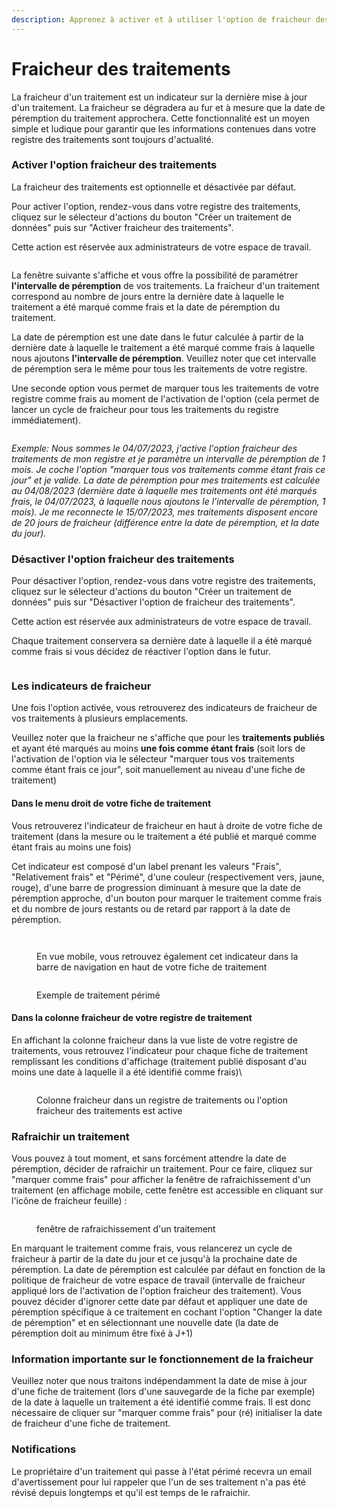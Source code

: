 ```yaml
---
description: Apprenez à activer et à utiliser l'option de fraicheur des traitements
---
```


# Fraicheur des traitements

La fraicheur d'un traitement est un indicateur sur la dernière mise à jour d'un traitement. La fraicheur se dégradera au fur et à mesure que la date de péremption du traitement approchera. Cette fonctionnalité est un moyen simple et ludique pour garantir que les informations contenues dans votre registre des traitements sont toujours d'actualité.&#x20;

### Activer l'option fraicheur des traitements

La fraicheur des traitements est optionnelle et désactivée par défaut.&#x20;

Pour activer l'option, rendez-vous dans votre registre des traitements, cliquez sur le sélecteur d'actions du bouton "Créer un traitement de données" puis sur "Activer fraicheur des traitements".&#x20;

Cette action est réservée aux administrateurs de votre espace de travail.

<figure><img src="../../.gitbook/assets/freshness-activate.JPG" alt=""><figcaption></figcaption></figure>

La fenêtre suivante s'affiche et vous offre la possibilité de paramétrer **l'intervalle de péremption** de vos traitements. La fraicheur d'un traitement correspond au nombre de jours entre la dernière date à laquelle le traitement a été marqué comme frais et la date de péremption du traitement.&#x20;

La date de péremption est une date dans le futur calculée à partir de la dernière date à laquelle le traitement a été marqué comme frais à laquelle nous ajoutons **l'intervalle de péremption**. Veuillez noter que cet intervalle de péremption sera le même pour tous les traitements de votre registre.&#x20;

Une seconde option vous permet de marquer tous les traitements de votre registre comme frais au moment de l'activation de l'option (cela permet de lancer un cycle de fraicheur pour tous les traitements du registre immédiatement).

<figure><img src="../../.gitbook/assets/freshness-activate-modal.JPG" alt=""><figcaption></figcaption></figure>

_Exemple: Nous sommes le 04/07/2023, j'active l'option fraicheur des traitements de mon registre et je paramètre un intervalle de péremption de 1 mois. Je coche l'option "marquer tous vos traitements comme étant frais ce jour" et je valide. La date de péremption pour mes traitements est calculée au 04/08/2023 (dernière date à laquelle mes traitements ont été marqués frais, le 04/07/2023, à laquelle nous ajoutons le l'intervalle de péremption, 1 mois). Je me reconnecte le 15/07/2023, mes traitements disposent encore de 20 jours de fraicheur (différence entre la date de péremption, et la date du jour)._&#x20;



### Désactiver l'option fraicheur des traitements

Pour désactiver l'option, rendez-vous dans votre registre des traitements, cliquez sur le sélecteur d'actions du bouton "Créer un traitement de données" puis sur "Désactiver l'option de fraicheur des traitements".

Cette action est réservée aux administrateurs de votre espace de travail.

Chaque traitement conservera sa dernière date à laquelle il a été marqué comme frais si vous décidez de réactiver l'option dans le futur.

<figure><img src="../../.gitbook/assets/freshness-disablemodal.JPG" alt=""><figcaption></figcaption></figure>

### Les indicateurs de fraicheur

Une fois l'option activée, vous retrouverez des indicateurs de fraicheur de vos traitements à plusieurs emplacements.&#x20;

Veuillez noter que la fraicheur ne s'affiche que pour les **traitements publiés** et ayant été marqués au moins **une fois comme étant frais** (soit lors de l'activation de l'option via le sélecteur "marquer tous vos traitements comme étant frais ce jour", soit manuellement au niveau d'une fiche de traitement)

#### Dans le menu droit de votre fiche de traitement&#x20;

Vous retrouverez l'indicateur de fraicheur en haut à droite de votre fiche de traitement (dans la mesure ou le traitement a été publié et marqué comme étant frais au moins une fois)

Cet indicateur est composé d'un label prenant les valeurs "Frais", "Relativement frais" et "Périmé", d'une couleur (respectivement vers, jaune, rouge), d'une barre de progression diminuant à mesure que la date de péremption approche, d'un bouton pour marquer le traitement comme frais et du nombre de jours restants ou de retard par rapport à la date de péremption.&#x20;

<figure><img src="../../.gitbook/assets/image (270).png" alt=""><figcaption></figcaption></figure>



<figure><img src="../../.gitbook/assets/image (269).png" alt=""><figcaption><p>En vue mobile, vous retrouvez également cet indicateur dans la barre de navigation en haut de votre fiche de traitement</p></figcaption></figure>

<figure><img src="../../.gitbook/assets/image (271).png" alt=""><figcaption><p>Exemple de traitement périmé</p></figcaption></figure>

#### Dans la colonne fraicheur de votre registre de traitement

En affichant la colonne fraicheur dans la vue liste de votre registre de traitements, vous retrouvez l'indicateur pour chaque fiche de traitement remplissant les conditions d'affichage (traitement publié disposant d'au moins une date à laquelle il a été identifié comme frais)\


<figure><img src="../../.gitbook/assets/image (273).png" alt=""><figcaption><p>Colonne fraicheur dans un registre de traitements ou l'option fraicheur des traitements est active</p></figcaption></figure>

### Rafraichir un traitement

Vous pouvez à tout moment, et sans forcément attendre la date de péremption, décider de rafraichir un traitement. Pour ce faire, cliquez sur "marquer comme frais" pour afficher la fenêtre de rafraichissement d'un traitement (en affichage mobile, cette fenêtre est accessible en cliquant sur l'icône de fraicheur feuille) :

<figure><img src="../../.gitbook/assets/image (272).png" alt=""><figcaption><p>fenêtre de rafraichissement d'un traitement</p></figcaption></figure>

En marquant le traitement comme frais, vous relancerez un cycle de fraicheur à partir de la date du jour et ce jusqu'à la prochaine date de péremption. La date de péremption est calculée par défaut en fonction de la politique de fraicheur de votre espace de travail (intervalle de fraicheur appliqué lors de l'activation de l'option fraicheur des traitement). Vous pouvez décider d'ignorer cette date par défaut et appliquer une date de péremption spécifique à ce traitement en cochant l'option "Changer la date de péremption" et en sélectionnant une nouvelle date (la date de péremption doit au minimum être fixé à J+1)

### Information importante sur le fonctionnement de la fraicheur

Veuillez noter que nous traitons indépendamment la date de mise à jour d'une fiche de traitement (lors d'une sauvegarde de la fiche par exemple) de la date à laquelle un traitement a été identifié comme frais. Il est donc nécessaire de cliquer sur "marquer comme frais" pour (ré) initialiser la date de fraicheur d'une fiche de traitement.

### Notifications

Le propriétaire d'un traitement qui passe à l'état périmé recevra un email d'avertissement pour lui rappeler que l'un de ses traitement n'a pas été révisé depuis longtemps et qu'il est temps de le rafraichir.
